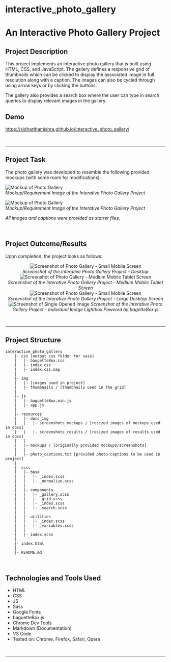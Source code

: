 # interactive_photo_gallery
# An Interactive Photo Gallery Project

## Project Description
This project implements an interactive photo gallery that is built using HTML, CSS, and JavaScript. The gallery defines a responsive grid of thumbnails which can be clicked to display the associated image in full resolution along with a caption. The images can also be cycled through using arrow keys or by clicking the buttons.

The gallery also provides a search box where the user can type in search queries to display relevant images in the gallery.

## Demo

https://sidharthamishra.github.io/interactive_photo_gallery/

<br>

<hr>

## Project Task

The photo gallery was developed to resemble the following provided mockups (with some room for modifications):

![Mockup of Photo Gallery](resources/docs_img/mockups/gallery_mockup.jpg)
<br>
*Mockup/Requirement Image of the Interative Photo Gallery Project*
<br>

![Mockup of Photo Gallery](resources/docs_img/mockups/photo_lightbox.jpg)
<br>
*Mockup/Requirement Image of the Interative Photo Gallery Project*
<br>

*All images and captions were provided as starter files.*

<br>

## Project Outcome/Results
Upon completion, the project looks as follows:
<center>

![Screenshot of Photo Gallery - Small Mobile Screen](resources/docs_img/results/screenshot_mobile.jpg)
<br>
*Screenshot of the Interative Photo Gallery Project - Desktop*
<br>
![Screenshot of Photo Gallery - Medium Mobile Tablet Screen](resources/docs_img/results/screenshot_tablet.jpg)
<br>
*Screenshot of the Interative Photo Gallery Project - Medium Mobile Tablet Screen*
<br>
![Screenshot of Photo Gallery - Small Mobile Screen](resources/docs_img/results/screenshot_desktop_full.jpg)
<br>
*Screenshot of the Interative Photo Gallery Project - Large Desktop Screen*
<br>
![Screenshot of Single Opened Image](resources/docs_img/results/screenshot_lightbox.jpg)
*Screenshot of the Interative Photo Gallery Project - Individual Image Lightbox Powered by bagetteBox.js*

</center>

<br>

<hr>

## Project Structure
```
interactive_photo_gallery
    |- css [output css folder for sass]
    |   |- baugetteBox.css
    |   |- index.css
    |   |- index.css.map
    |
    |- img
    |   |- [images used in project]
    |   |- thumbnails / [thumbnails used in the grid]
    |
    |- js
    |   |- baguetteBox.min.js
    |   |- app.js
    |
    |- resources
    |   |- docs_img
    |   |   |- screenshots_mockups / [resized images of mockups used in docs]
    |   |   |- screenshots_results / [resized images of results used in docs]
    |   |
    |   |- mockups / [originally provided mockups/screenshots]
    |   |
    |   |- photo_captions.txt [provided photo captions to be used in project]
    |
    |- scss
    |   |- base
    |   |   |- _index.scss
    |   |   |- _normalize.scss
    |   |
    |   |- components
    |   |   |- _gallery.scss
    |   |   |- _grid.scss
    |   |   |- _index.scss
    |   |   |- _search.scss
    |   |
    |   |- utilities
    |   |   |- _index.scss
    |   |   |- _variables.scss
    |   |
    |   |- index.scss
    |
    |- index.html
    |
    |- README.md

```
<br>

## Technologies and Tools Used
- HTML
- CSS
- JS
- Sass
- Google Fonts
- baguetteBox.js
- Chrome Dev Tools
- Markdown (Documentation)
- VS Code
- Tested on: Chrome, Firefox, Safari, Opera

<br>

<hr>
